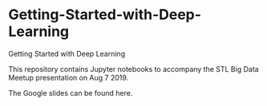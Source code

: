 # Getting-Started-with-Deep-Learning
Getting Started with Deep Learning  

This repository contains Jupyter notebooks to accompany the STL Big Data Meetup presentation on Aug 7 2019.  

The Google slides can be found here.
